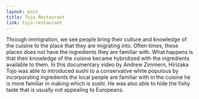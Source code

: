```yaml
---
layout: post
title: Tojo Restaurant
link: tojo-restaurant
---
```


Through immigration, we see people bring their culture and knowledge of the cuisine to the place that they are migrating into. Often times, these places does not have the ingredients they are familiar with. What happens is that their knowledge of the cuisine became hybridized with the ingredients available to them. In this documentary video by Andrew Zimmern, Hirizaka Tojo was able to introduced sushi to a conservative white populous by incorporating ingredients the local people are familiar with in the cuisine he is more familiar in making which is sushi. He was also able to hide the fishy taste that is usually not appealing to Europeans.
